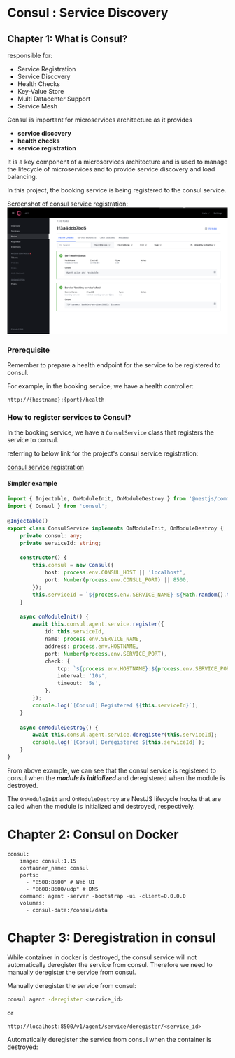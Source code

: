 # Consul : Service Discovery

## Chapter 1: What is Consul?
responsible for: 
- Service Registration
- Service Discovery
- Health Checks
- Key-Value Store
- Multi Datacenter Support
- Service Mesh


Consul is important for microservices architecture as it provides 
- **service discovery**
- **health checks**
- **service registration**

It is a key component of a microservices architecture and is used to manage the lifecycle of microservices and to provide service discovery and load balancing.

In this project, the booking service is being registered to the consul service.

Screenshot of consul service registration:
![alt text](./images/consul-page.png)


### Prerequisite
Remember to prepare a health endpoint for the service to be registered to consul.

For example, in the booking service, we have a health controller:

```
http://{hostname}:{port}/health
```

### How to register services to Consul?

In the booking service, we have a `ConsulService` class that registers the service to consul.

referring to below link for the project's consul service registration:

[consul service registration](services/booking-service/src/consul/consul.service.ts)

#### Simpler example

```typescript
import { Injectable, OnModuleInit, OnModuleDestroy } from '@nestjs/common';
import { Consul } from 'consul';

@Injectable()
export class ConsulService implements OnModuleInit, OnModuleDestroy {
    private consul: any;
    private serviceId: string;

    constructor() {
        this.consul = new Consul({
            host: process.env.CONSUL_HOST || 'localhost',
            port: Number(process.env.CONSUL_PORT) || 8500,
        });
        this.serviceId = `${process.env.SERVICE_NAME}-${Math.random().toString(36).slice(2,7)}`;
    }

    async onModuleInit() {
        await this.consul.agent.service.register({
            id: this.serviceId,
            name: process.env.SERVICE_NAME,
            address: process.env.HOSTNAME,
            port: Number(process.env.SERVICE_PORT),
            check: {
                tcp: `${process.env.HOSTNAME}:${process.env.SERVICE_PORT}`,
                interval: '10s',
                timeout: '5s',
            },
        });
        console.log(`[Consul] Registered ${this.serviceId}`);
    }

    async onModuleDestroy() {
        await this.consul.agent.service.deregister(this.serviceId);
        console.log(`[Consul] Deregistered ${this.serviceId}`);
    }
}
```

From above example, we can see that the consul service is registered to consul when the ***module is initialized*** and deregistered when the module is destroyed.

The `OnModuleInit` and `OnModuleDestroy` are NestJS lifecycle hooks that are called when the module is initialized and destroyed, respectively.

# Chapter 2: Consul on Docker

``` Docker
consul:
    image: consul:1.15
    container_name: consul
    ports:
      - "8500:8500" # Web UI
      - "8600:8600/udp" # DNS
    command: agent -server -bootstrap -ui -client=0.0.0.0
    volumes:
      - consul-data:/consul/data
```


# Chapter 3: Deregistration in consul

While container in docker is destroyed, the consul service will not automatically deregister the service from consul. Therefore we need to manually deregister the service from consul.

Manually deregister the service from consul:

```bash
consul agent -deregister <service_id>
```
or

```curl
http://localhost:8500/v1/agent/service/deregister/<service_id>
```

Automatically deregister the service from consul when the container is destroyed:


